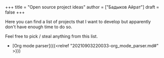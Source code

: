 +++
title = "Open source project ideas"
author = ["Бадыков Айрат"]
draft = false
+++

Here you can find a list of projects that I want to develop but apparently don't have enough time to do so.

Feel free to pick / steal anything from this list.

-   [Org mode parser]({{<relref "20210903220033-org_mode_parser.md#" >}})

